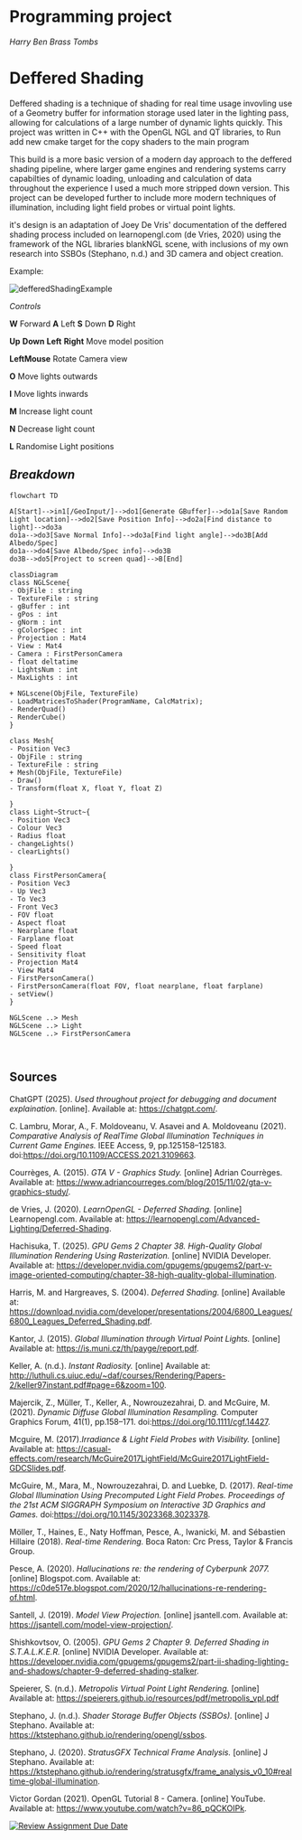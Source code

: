 # Programming project
*Harry Ben Brass Tombs*

# Deffered Shading

Deffered shading is a technique of shading for real time usage invovling use of a Geometry buffer for information storage used later in the lighting pass, allowing for calculations of a large number of dynamic lights quickly. This project was written in C++ with the OpenGL NGL and QT libraries, to Run add new cmake target for the copy shaders to the main program 

This build is a more basic version of a modern day approach to the deffered shading pipeline, where larger game engines and rendering systems carry capabilties of dynamic loading, unloading and calculation of data throughout the experience I used a much more stripped down version. This project can be developed further to include more modern techniques of illumination, including light field probes or virtual point lights.


it's design is an adaptation of Joey De Vris' documentation of the deffered shading process included on learnopengl.com (de Vries, 2020) using the framework of the NGL libraries blankNGL scene, with inclusions of my own research into SSBOs (Stephano, n.d.) and 3D camera and object creation.

Example:

![defferedShadingExample](https://github.com/user-attachments/assets/92660a7f-3d67-4ce9-be8b-d5175dc105c0)

*Controls*

**W** Forward **A** Left **S** Down **D** Right

**Up** **Down** **Left** **Right** Move model position

**LeftMouse** Rotate Camera view

**O** Move lights outwards      

**I** Move lights inwards 

**M** Increase light count 

**N** Decrease light count

**L** Randomise Light positions



## *Breakdown*

```mermaid
flowchart TD

A[Start]-->in1[/GeoInput/]-->do1[Generate GBuffer]-->do1a[Save Random Light location]-->do2[Save Position Info]-->do2a[Find distance to light]-->do3a
do1a-->do3[Save Normal Info]-->do3a[Find light angle]-->do3B[Add Albedo/Spec]
do1a-->do4[Save Albedo/Spec info]-->do3B
do3B-->do5[Project to screen quad]-->B[End]

```
```mermaid
classDiagram
class NGLScene{
- ObjFile : string
- TextureFile : string
- gBuffer : int
- gPos : int
- gNorm : int
- gColorSpec : int
- Projection : Mat4
- View : Mat4
- Camera : FirstPersonCamera
- float deltatime
- LightsNum : int
- MaxLights : int

+ NGLscene(ObjFile, TextureFile)
- LoadMatricesToShader(ProgramName, CalcMatrix);
- RenderQuad()
- RenderCube()
}

class Mesh{
- Position Vec3
- ObjFile : string
- TextureFile : string
+ Mesh(ObjFile, TextureFile)
- Draw()
- Transform(float X, float Y, float Z)

}
class Light~Struct~{
- Position Vec3
- Colour Vec3
- Radius float
- changeLights()
- clearLights()

}
class FirstPersonCamera{
- Position Vec3
- Up Vec3
- To Vec3
- Front Vec3
- FOV float
- Aspect float
- Nearplane float 
- Farplane float 
- Speed float
- Sensitivity float
- Projection Mat4
- View Mat4
- FirstPersonCamera()
- FirstPersonCamera(float FOV, float nearplane, float farplane)
- setView()
}

NGLScene ..> Mesh
NGLScene ..> Light
NGLScene ..> FirstPersonCamera



```

## Sources

ChatGPT (2025). *Used throughout project for debugging and document explaination.* [online]. Available at: https://chatgpt.com/.

C. Lambru, Morar, A., F. Moldoveanu, V. Asavei and A. Moldoveanu (2021). *Comparative Analysis of RealTime Global Illumination Techniques in Current Game Engines.* IEEE Access, 9, pp.125158–125183. doi:https://doi.org/10.1109/ACCESS.2021.3109663.

Courrèges, A. (2015). *GTA V - Graphics Study.* [online] Adrian Courrèges. Available at: https://www.adriancourreges.com/blog/2015/11/02/gta-v-graphics-study/.

de Vries, J. (2020). *LearnOpenGL - Deferred Shading.* [online] Learnopengl.com. Available at: https://learnopengl.com/Advanced-Lighting/Deferred-Shading.

Hachisuka, T. (2025). *GPU Gems 2 Chapter 38. High-Quality Global Illumination Rendering Using Rasterization.* [online] NVIDIA Developer. Available at: https://developer.nvidia.com/gpugems/gpugems2/part-v-image-oriented-computing/chapter-38-high-quality-global-illumination.

Harris, M. and Hargreaves, S. (2004). *Deferred Shading.* [online] Available at: https://download.nvidia.com/developer/presentations/2004/6800_Leagues/6800_Leagues_Deferred_Shading.pdf.

Kantor, J. (2015). *Global Illumination through Virtual Point Lights.* [online] Available at: https://is.muni.cz/th/payge/report.pdf.

Keller, A. (n.d.). *Instant Radiosity.* [online] Available at: http://luthuli.cs.uiuc.edu/~daf/courses/Rendering/Papers-2/keller97instant.pdf#page=6&zoom=100.

Majercik, Z., Müller, T., Keller, A., Nowrouzezahrai, D. and McGuire, M. (2021). *Dynamic Diffuse Global Illumination Resampling.* Computer Graphics Forum, 41(1), pp.158–171. doi:https://doi.org/10.1111/cgf.14427.

Mcguire, M. (2017).*Irradiance & Light Field Probes with Visibility.* [online] Available at: https://casual-effects.com/research/McGuire2017LightField/McGuire2017LightField-GDCSlides.pdf.

McGuire, M., Mara, M., Nowrouzezahrai, D. and Luebke, D. (2017). *Real-time Global Illumination Using Precomputed Light Field Probes. Proceedings of the 21st ACM SIGGRAPH Symposium on Interactive 3D Graphics and Games.* doi:https://doi.org/10.1145/3023368.3023378.

Möller, T., Haines, E., Naty Hoffman, Pesce, A., Iwanicki, M. and Sébastien Hillaire (2018). *Real-time Rendering.* Boca Raton: Crc Press, Taylor & Francis Group.

Pesce, A. (2020). *Hallucinations re: the rendering of Cyberpunk 2077.* [online] Blogspot.com. Available at: https://c0de517e.blogspot.com/2020/12/hallucinations-re-rendering-of.html.

Santell, J. (2019). *Model View Projection.* [online] jsantell.com. Available at: https://jsantell.com/model-view-projection/.

Shishkovtsov, O. (2005). *GPU Gems 2 Chapter 9. Deferred Shading in S.T.A.L.K.E.R.* [online] NVIDIA Developer. Available at: https://developer.nvidia.com/gpugems/gpugems2/part-ii-shading-lighting-and-shadows/chapter-9-deferred-shading-stalker.

Speierer, S. (n.d.). *Metropolis Virtual Point Light Rendering.* [online] Available at: https://speierers.github.io/resources/pdf/metropolis_vpl.pdf

Stephano, J. (n.d.). *Shader Storage Buffer Objects (SSBOs).* [online] J Stephano. Available at: https://ktstephano.github.io/rendering/opengl/ssbos.

Stephano, J. (2020). *StratusGFX Technical Frame Analysis.* [online] J Stephano. Available at: https://ktstephano.github.io/rendering/stratusgfx/frame_analysis_v0_10#realtime-global-illumination.

Victor Gordan (2021). OpenGL Tutorial 8 - Camera. [online] YouTube. Available at: https://www.youtube.com/watch?v=86_pQCKOIPk.

[![Review Assignment Due Date](https://classroom.github.com/assets/deadline-readme-button-22041afd0340ce965d47ae6ef1cefeee28c7c493a6346c4f15d667ab976d596c.svg)](https://classroom.github.com/a/RM1pL2Qm)

